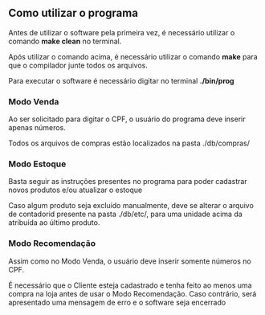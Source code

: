 <h2>Como utilizar o programa</h2>
<p>Antes de utilizar o software pela primeira vez, é necessário utilizar o comando <strong>make clean</strong> no terminal.</p>
<p>Após utilizar o comando acima, é necessário utilizar o comando <strong>make</strong> para que o compilador junte todos os arquivos.</p>
<p>Para executar o software é necessário digitar no terminal <strong>./bin/prog</strong></p>

<h3>Modo Venda</h3>
<p>Ao ser solicitado para digitar o CPF, o usuário do programa deve inserir apenas números.</p>
<p>Todos os arquivos de compras estão localizados na pasta ./db/compras/</p>

<h3>Modo Estoque</h3>
<p>Basta seguir as instruções presentes no programa para poder cadastrar novos produtos e/ou atualizar o estoque</p>
<p>Caso algum produto seja excluído manualmente, deve se alterar o arquivo de contadorid presente na pasta ./db/etc/, para uma unidade acima da atribuída ao último produto. </p>

<h3>Modo Recomendação</h3>
<p>Assim como no Modo Venda, o usuário deve inserir somente números no CPF.</p>
<p>É necessário que o Cliente esteja cadastrado e tenha feito ao menos uma compra na loja antes de usar o Modo Recomendação. Caso contrário, será apresentado uma mensagem de erro e o software seja encerrado</p>


